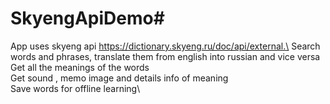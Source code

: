 # SkyengApiDemo#
App uses skyeng api https://dictionary.skyeng.ru/doc/api/external.\
Search words and phrases, translate them from english into russian and vice versa\
Get all the meanings of the words\
Get sound , memo image and details info of meaning\
Save words for offline learning\



